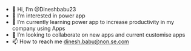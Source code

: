 - 👋 Hi, I’m @Dineshbabu23
- 👀 I’m interested in power app
- 🌱 I’m currently learning power app to increase productivity in my company using Apps 
- 💞️ I’m looking to collaborate on new apps and current customise apps
- 📫 How to reach me dinesh.babu@non.se.com

<!---
Dineshbabu23/Dineshbabu23 is a ✨ special ✨ repository because its `README.md` (this file) appears on your GitHub profile.
You can click the Preview link to take a look at your changes.
--->
